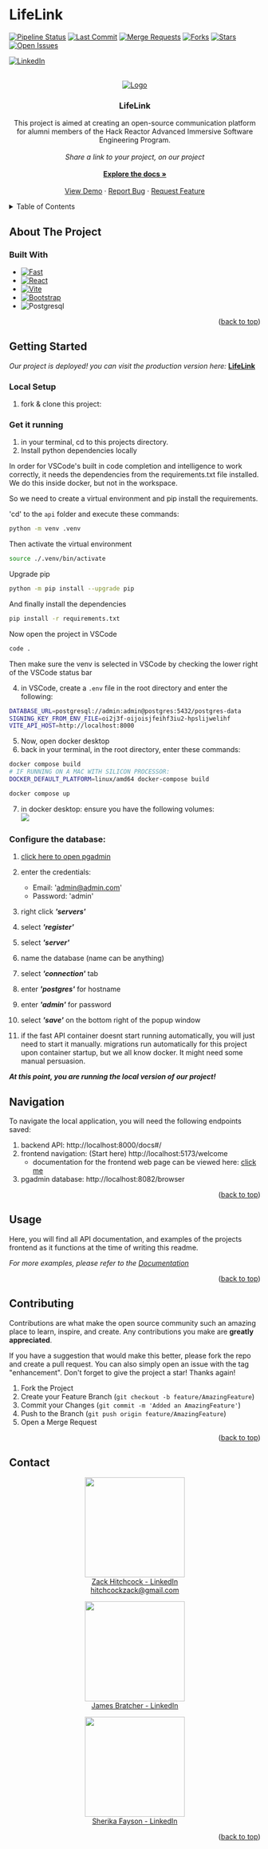 # LifeLink


<a name="readme-top"></a>


[![Pipeline Status](https://img.shields.io/gitlab/pipeline-status/purveyors-of-progress/life-link-project-gamma?label=Pipeline&labelColor=blue&logo=gitlab)](https://gitlab.com/purveyors-of-progress/life-link-project-gamma/-/pipelines)
[![Last Commit](https://img.shields.io/gitlab/last-commit/purveyors-of-progress/life-link-project-gamma?label=Last%20Commit&labelColor=blue&logo=gitlab)](https://gitlab.com/purveyors-of-progress/life-link-project-gamma)
[![Merge Requests](https://img.shields.io/badge/Merge%20Requests-Check%20Here-blue)](https://gitlab.com/purveyors-of-progress/life-link-project-gamma/-/merge_requests)
[![Forks](https://img.shields.io/gitlab/forks/purveyors-of-progress/life-link-project-gamma)](https://gitlab.com/purveyors-of-progress/life-link-project-gamma/-/forks)
[![Stars](https://img.shields.io/gitlab/stars/purveyors-of-progress/life-link-project-gamma)](https://gitlab.com/purveyors-of-progress/life-link-project-gamma/-/starrers)
[![Open Issues](https://img.shields.io/gitlab/issues/open/purveyors-of-progress/life-link-project-gamma?label=Open%20Issues&labelColor=blue&logo=gitlab)](https://gitlab.com/purveyors-of-progress/life-link-project-gamma/-/issues)

[![LinkedIn][linkedin-shield]][linkedin-url]



<!-- PROJECT LOGO -->
<br />
<div align="center">
  <a href="https://gitlab.com/purveyors-of-progress/life-link-project-gamma">
    <img src="./docs/pics/Screen Shot 2024-02-09 at 12.46.50 PM.png" alt="Logo" >
  </a>

<h3 align="center">LifeLink</h3>

  <p align="center">
    This project is aimed at creating an open-source communication platform for alumni members of the Hack Reactor Advanced Immersive Software Engineering Program. <br> <br><i>Share a link to your project, on our project</i>
    <br /><br>
    <a href="./docs/README.MD"><strong>Explore the docs »</strong></a>
    <br />
    <br />
    <a href="https://life-link-project-gamma-purveyors-of-progress-cbd3ad7e97f6d732f.gitlab.io/">View Demo</a>
    ·
    <a href="https://gitlab.com/purveyors-of-progress/life-link-project-gamma/-/issues">Report Bug</a>
    ·
    <a href="https://gitlab.com/purveyors-of-progress/life-link-project-gamma/-/issues">Request Feature</a>
  </p>
</div>



<!-- TABLE OF CONTENTS -->
<details>
  <summary>Table of Contents</summary>
  <ol>
    <li>
      <a href="#about-the-project">About The Project</a>
      <ul>
        <li><a href="#built-with">Built With</a></li>
      </ul>
    </li>
    <li>
      <a href="#getting-started">Getting Started</a>
      <ul>
        <li><a href="#get-it-running">Get it Running</a></li>
        <li><a href="#local-setup">Local Setup</a></li>
        <li><a href="#configure-the-database">Configure the Database</a></li>
        <li><a href="#navigation">Navigation</a></li>
      </ul>
    </li>
    <li><a href="#usage">Usage</a></li>
    <li><a href="#contributing">Contributing</a></li>
    <li><a href="#contact">Contact</a></li>
    <li><a href="#acknowledgments">Acknowledgments</a></li>
  </ol>
</details>



<!-- ABOUT THE PROJECT -->
## About The Project








### Built With

* [![Fast][fastapi]][fastapi-url]
* [![React][React.js]][React-url]
* [![Vite][vite.js]][Vite-url]
* [![Bootstrap][Bootstrap.com]][Bootstrap-url]
* ![Postgresql][postgresql-url]


<p align="right">(<a href="#readme-top">back to top</a>)</p>



<!-- GETTING STARTED -->
## Getting Started
*Our project is deployed! you can visit the production version here:* **[LifeLink](https://life-link-project-gamma-purveyors-of-progress-cbd3ad7e97f6d732f.gitlab.io/)**

### Local Setup

1. fork & clone this project:



### Get it running

1. in your terminal, cd to this projects directory.
2. Install python dependencies locally

In order for VSCode's built in code completion and intelligence to
work correctly, it needs the dependencies from the requirements.txt file
installed. We do this inside docker, but not in the workspace.

So we need to create a virtual environment and pip install the requirements.

'cd' to the `api` folder and execute these commands:

```bash
python -m venv .venv
```

Then activate the virtual environment

```bash
source ./.venv/bin/activate
```

Upgrade pip

```bash
python -m pip install --upgrade pip
```

And finally install the dependencies

```bash
pip install -r requirements.txt
```

Now open the project in VSCode
```bash
code .
```

Then make sure the venv is selected in VSCode by checking the lower right of the
VSCode status bar

4. in VSCode, create a `.env` file in the root directory and enter the following:
```bash
DATABASE_URL=postgresql://admin:admin@postgres:5432/postgres-data
SIGNING_KEY_FROM_ENV_FILE=oi2j3f-oijoisjfeihf3iu2-hpslijwelihf
VITE_API_HOST=http://localhost:8000
```
5. Now, open docker desktop
6. back in your terminal, in the root directory, enter these commands:
```bash
docker compose build
# IF RUNNING ON A MAC WITH SILICON PROCESSOR:
DOCKER_DEFAULT_PLATFORM=linux/amd64 docker-compose build
```
```bash
docker compose up
```
7. in docker desktop: ensure you have the following volumes: <br>
![](./docs/pics/Screen%20Shot%202024-02-09%20at%2013.16.09%20PM.png)


### Configure the database:
1. [click here to open pgadmin](http://localhost:8082/browser)
2. enter the credentials:
    - Email: 'admin@admin.com'
    - Password: 'admin'
3. right click ***'servers'***
4. select ***'register'***
5. select ***'server'***
6. name the database (name can be anything)
7. select ***'connection'*** tab
8. enter ***'postgres'*** for hostname
9. enter ***'admin'*** for password
10. select ***'save'*** on the bottom right of the popup window

11. if the fast API container doesnt start running automatically, you will just need to start it manually. migrations run automatically for this project upon container startup, but we all know docker. It might need some manual persuasion.



***At this point, you are running the local version of our project!***

## Navigation

To navigate the local application, you will need the following endpoints saved:
1. backend API: http://localhost:8000/docs#/
2. frontend navigation: (Start here) http://localhost:5173/welcome
    - documentation for the frontend web page can be viewed here: [click me](./docs/README.MD)
3. pgadmin database: http://localhost:8082/browser





<p align="right">(<a href="#readme-top">back to top</a>)</p>



<!-- USAGE EXAMPLES -->
## Usage

Here, you will find all API documentation, and examples of the projects frontend as it functions at the time of writing this readme.

_For more examples, please refer to the [Documentation](./docs/README.MD)_

<p align="right">(<a href="#readme-top">back to top</a>)</p>





<!-- CONTRIBUTING -->
## Contributing

Contributions are what make the open source community such an amazing place to learn, inspire, and create. Any contributions you make are **greatly appreciated**.

If you have a suggestion that would make this better, please fork the repo and create a pull request. You can also simply open an issue with the tag "enhancement".
Don't forget to give the project a star! Thanks again!

1. Fork the Project
2. Create your Feature Branch (`git checkout -b feature/AmazingFeature`)
3. Commit your Changes (`git commit -m 'Added an AmazingFeature'`)
4. Push to the Branch (`git push origin feature/AmazingFeature`)
5. Open a Merge Request

<p align="right">(<a href="#readme-top">back to top</a>)</p>




<!-- CONTACT -->
## Contact

<p align="center">
  <a href="https://www.linkedin.com/in/zack-hitchcock-17841a219">
    <img src="./docs/pics/zack.png" width="200" height="200">
  </a><br>
  <a href="https://www.linkedin.com/in/zack-hitchcock-17841a219">Zack Hitchcock - LinkedIn</a><br>
  <a href="mailto:hitchcockzack@gmail.com">hitchcockzack@gmail.com</a>
</p>

<p align="center">
  <a href="https://www.linkedin.com/in/james-kenji-bratcher/">
    <img src="./docs/pics/james.png" width="200" height="200">
  </a><br>
  <a href="https://www.linkedin.com/in/james-kenji-bratcher/">James Bratcher - LinkedIn</a>
</p>

<p align="center">
  <a href="https://www.linkedin.com/in/sherika-fayson/">
    <img src="./docs/pics/sherika.png" width="200" height="200">
  </a><br>
  <a href="https://www.linkedin.com/in/sherika-fayson/">Sherika Fayson - LinkedIn</a>
</p>

<p align="right">(<a href="#readme-top">back to top</a>)</p>




<!-- MARKDOWN LINKS & IMAGES -->
[linkedin-shield]: https://img.shields.io/badge/-LinkedIn-black.svg?style=for-the-badge&logo=linkedin&colorB=555
[linkedin-url]: www.linkedin.com/in/zack-hitchcock-17841a219/
[React.js]: https://img.shields.io/badge/React-20232A?style=for-the-badge&logo=react&logoColor=61DAFB
[React-url]: https://reactjs.org/
[Bootstrap.com]: https://img.shields.io/badge/Bootstrap-563D7C?style=for-the-badge&logo=bootstrap&logoColor=white
[Bootstrap-url]: https://getbootstrap.com
[Vite-url]: https://vitejs.dev/
[vite.js]: https://img.shields.io/badge/vite-js-000000?style=for-the-badge&logo=vite&logoColor=white
[fastapi]: https://img.shields.io/badge/fastapi-000000?style=for-the-badge&logo=fastapi&logoColor=white
[fastapi-url]: https://fastapi.tiangolo.com/
[postgresql]: https://www.postgresql.org/
[postgresql-url]: https://img.shields.io/badge/postgres-000000?style=for-the-badge&logo=postgresql&logoColor=white
